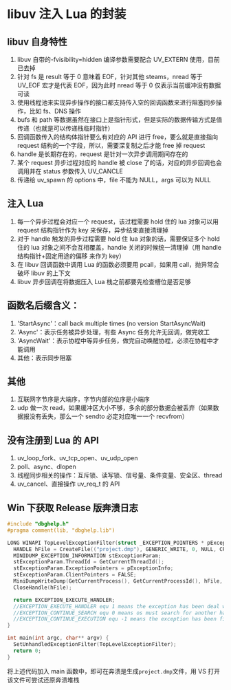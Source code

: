 # libuv 注入 Lua 的封装

## libuv 自身特性

1. libuv 自带的-fvisibility=hidden 编译参数需要配合 UV_EXTERN 使用，目前已去掉
2. 针对 fs 是 result 等于 0 意味着 EOF，针对其他 steams，nread 等于 UV_EOF 宏才是代表 EOF，因为此时 nread 等于 0 仅表示当前缓冲没有数据可读
3. 使用线程池来实现异步操作的接口都支持传入空的回调函数来进行阻塞同步操作，比如 fs、DNS 操作
4. bufs 和 path 等数据虽然在接口上是指针形式，但是实际的数据传输方式是值传递（也就是可以传递栈临时指针）
5. 回调函数传入的结构体指针要么有对应的 API 进行 free，要么就是直接指向 request 结构的一个字段，所以，需要深复制之后才能 free 掉 request
6. handle 是长期存在的，request 是针对一次异步调用期间存在的
7. 某个 request 异步过程对应的 handle 被 close 了的话，对应的异步回调也会调用并在 status 参数传入 UV_CANCLE
8. 传递给 uv_spawn 的 options 中，file 不能为 NULL，args 可以为 NULL

## 注入 Lua

1. 每一个异步过程会对应一个 request，该过程需要 hold 住的 lua 对象可以用 request 结构指针作为 key 来保存，异步结束直接清理掉
2. 对于 handle 触发的异步过程需要 hold 住 lua 对象的话，需要保证多个 hold 住的 lua 对象之间不会互相覆盖，handle 关闭的时候统一清理掉（用 handle 结构指针+固定用途的偏移 来作为 key）
3. 在 libuv 回调函数中调用 Lua 的函数必须要用 pcall，如果用 call，抛异常会破坏 libuv 的上下文
4. libuv 异步回调在将数据压入 Lua 栈之前都要先检查槽位是否足够

## 函数名后缀含义：

1. 'StartAsync'：call back multiple times (no version StartAsyncWait)
2. 'Async'：表示任务被异步处理，有些 Async 任务允许无回调，做完收工
3. 'AsyncWait'：表示协程中等异步任务，做完自动唤醒协程，必须在协程中才能调用
4. 其他：表示同步阻塞

## 其他

1. 互联网字节序是大端序，字节内部的位序是小端序
2. udp 做一次 read，如果缓冲区大小不够，多余的部分数据会被丢弃（如果数据报没有丢失，那么一个 sendto 必定对应唯一一个 recvfrom）

## 没有注册到 Lua 的 API

1. uv_loop_fork、uv_tcp_open、uv_udp_open
2. poll、async、dlopen
3. 线程同步相关的操作：互斥锁、读写锁、信号量、条件变量、安全区、thread
4. uv_cancel、直接操作 uv_req_t 的 API

## Win 下获取 Release 版奔溃日志

```c
#include "dbghelp.h"
#pragma comment(lib, "dbghelp.lib")

LONG WINAPI TopLevelExceptionFilter(struct _EXCEPTION_POINTERS * pExceptionInfo) {
  HANDLE hFile = CreateFile(("project.dmp"), GENERIC_WRITE, 0, NULL, CREATE_ALWAYS, FILE_ATTRIBUTE_NORMAL, NULL);
  MINIDUMP_EXCEPTION_INFORMATION stExceptionParam;
  stExceptionParam.ThreadId = GetCurrentThreadId();
  stExceptionParam.ExceptionPointers = pExceptionInfo;
  stExceptionParam.ClientPointers = FALSE;
  MiniDumpWriteDump(GetCurrentProcess(), GetCurrentProcessId(), hFile, MiniDumpWithFullMemory, &stExceptionParam, NULL, NULL);
  CloseHandle(hFile);

  return EXCEPTION_EXECUTE_HANDLER;
  //EXCEPTION_EXECUTE_HANDLER equ 1 means the exception has been deal with, so just exit the process
  //EXCEPTION_CONTINUE_SEARCH equ 0 means os must search for another handler, maybe show an error window
  //EXCEPTION_CONTINUE_EXECUTION equ -1 means the exception has been fixed, just run continue
}

int main(int argc, char** argv) {
  SetUnhandledExceptionFilter(TopLevelExceptionFilter);
  return 0;
}
```

将上述代码加入 main 函数中，即可在奔溃是生成`project.dmp`文件，用 VS 打开该文件可尝试还原奔溃堆栈
